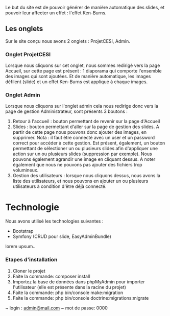 Le but du site est de pouvoir générer de manière automatique des slides, et pouvoir leur affecter un effet : l'effet Ken-Burns. 

## Les onglets

Sur le site conçu nous avons 2 onglets : ProjetCESI, Admin. 

### Onglet ProjetCESI 
Lorsque nous cliquons sur cet onglet, nous sommes redirigé vers la page Accueil, sur cette page est présent : 
1 diaporama qui comporte l'ensemble des images qui sont ajoutées. Et de manière automatique, les images défilent (slide) et un effet Ken-Burns est appliqué à chaque images. 

### Onglet Admin 
Lorsque nous cliquons sur l'onglet admin cela nous redirige donc vers la page de gestion Administrateur, sont présents 3 boutons : 
1. Retour à l'accueil : bouton permettant de revenir sur la page d'Accueil 
2. Slides : bouton permettant d'aller sur la page de gestion des slides. A partir de cette page nous pouvons donc ajouter des images, en supprimer. 
Nota : il faut être connecté avec un user et un password correct pour accéder à cette gestion. 
Est présent, également, un bouton permettant de sélectioner un ou plusieurs slides afin d'appliquer une action sur un ou plusieurs slides (suppression par exemple). 
Nous pouvons également agrandir une image en cliquant dessus. 
A noter également que nous ne pouvons pas ajouter des fichiers trop volumineux. 
3. Gestion des utilisateurs : lorsque nous cliquons dessus, nous avons la liste des utilisateurs, et nous pouvons en ajouter un ou plusieurs utilisateurs à condition d'être déjà connecté. 

# Technologie 
Nous avons utilisé les technologies suivantes : 
- Bootstrap 
- Symfony (CRUD pour slide, EasyAdminBundle)

lorem upsum..

### Etapes d'installation

1. Cloner le projet 
2. Faite la commande: composer install 
3. Importez la base de données dans phpMyAdmin pour importer l'utilisateur (elle est présente dans la racine du projet)
4. Faite la commande: php bin/console make:migration
5. Faite la commande: php bin/console doctrine:migrations:migrate

~ login : admin@mail.com
~ mot de passe: 0000


